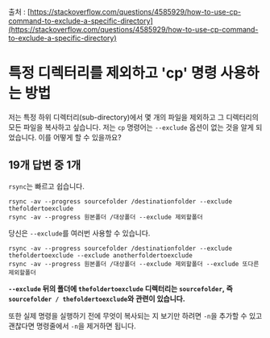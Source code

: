 출처 : [https://stackoverflow.com/questions/4585929/how-to-use-cp-command-to-exclude-a-specific-directory](https://stackoverflow.com/questions/4585929/how-to-use-cp-command-to-exclude-a-specific-directory)

# 특정 디렉터리를 제외하고 'cp' 명령 사용하는 방법

저는 특정 하위 디렉터리(sub-directory)에서 몇 개의 파일을 제외하고 그 디렉터리의 모든 파일을 복사하고 싶습니다. 저는 `cp` 명령어는 `--exclude` 옵션이 없는 것을 알게 되었습니다. 이를 어떻게 할 수 있을까요?

## 19개 답변 중 1개

`rsync`는 빠르고 쉽습니다.

```shell
rsync -av --progress sourcefolder /destinationfolder --exclude thefoldertoexclude
rsync -av --progress 원본폴더 /대상폴더 --exclude 제외할폴더
```

당신은 `--exclude`를 여러번 사용할 수 있습니다.

```shell
rsync -av --progress sourcefolder /destinationfolder --exclude thefoldertoexclude --exclude anotherfoldertoexclude
rsync -av --progress 원본폴더 /대상폴더 --exclude 제외할폴더 --exclude 또다른제외할폴더
```

**`--exclude` 뒤의 폴더에 `thefoldertoexclude` 디렉터리는 `sourcefolder`, 즉 `sourcefolder / thefoldertoexclude`와 관련이 있습니다.**

또한 실제 명령을 실행하기 전에 무엇이 복사되는 지 보기만 하려면 `-n`을 추가할 수 있고 괜찮다면 명령줄에서 `-n`을 제거하면 됩니다.

